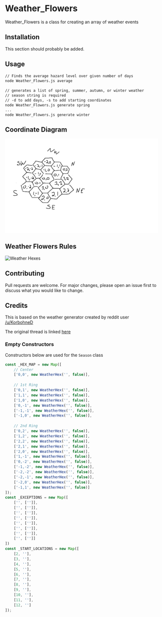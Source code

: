 
# Weather_Flowers

Weather_Flowers is a class for creating an array of weather events

## Installation

This section should probably be added.

## Usage

```
// Finds the average hazard level over given number of days
node Weather_Flowers.js average

// generates a list of spring, summer, autumn, or winter weather
// season string is required
// -d to add days, -s to add starting coordinates
node Weather_Flowers.js generate spring
...
node Weather_Flowers.js generate winter
```

## Coordinate Diagram

![Coordinate Graph](./CoordinateExample.png "Sorry it's 45 degrees off, paint doesn't allow for rotating under 90 degrees anymore...")

## Weather Flowers Rules

![Weather Hexes](https://preview.redd.it/q9om7rf3vzb71.jpg?width=2480&format=pjpg&auto=webp&s=d62de17b624f1487bfe24ee512980b1250d13229)

## Contributing

Pull requests are welcome. For major changes, please open an issue first
to discuss what you would like to change.

## Credits

This is based on the weather generator created by reddit user [/u/KorbohneD](https://www.reddit.com/user/KorbohneD)

The original thread is linked [here](https://www.reddit.com/r/osr/comments/omtd4g/4_season_weather_table_hex_easy_and_logical/)

### Empty Constructors

Constructors below are used for the `Season` class

```javascript
const _HEX_MAP = new Map([
    // Center
    ['0,0', new WeatherHex('', false)],

    // 1st Ring
    ['0,1', new WeatherHex('', false)],
    ['1,1', new WeatherHex('', false)],
    ['1,0', new WeatherHex('', false)],
    ['0,-1', new WeatherHex('', false)],
    ['-1,-1', new WeatherHex('', false)],
    ['-1,0', new WeatherHex('', false)],

    // 2nd Ring
    ['0,2', new WeatherHex('', false)],
    ['1,2', new WeatherHex('', false)],
    ['2,2', new WeatherHex('', false)],
    ['2,1', new WeatherHex('', false)],
    ['2,0', new WeatherHex('', false)],
    ['1,-1', new WeatherHex('', false)],
    ['0,-2', new WeatherHex('', false)],
    ['-1,-2', new WeatherHex('', false)],
    ['-2,-2', new WeatherHex('', false)],
    ['-2,-1', new WeatherHex('', false)],
    ['-2,0', new WeatherHex('', false)],
    ['-1,1', new WeatherHex('', false)]
]);
const _EXCEPTIONS = new Map([
    ['', ['']],
    ['', ['']],
    ['', ['']],
    ['', ['']],
    ['', ['']],
    ['', ['']],
    ['', ['']],
    ['', ['']]
])
const _START_LOCATIONS = new Map([
    [2, ''],
    [3, ''],
    [4, ''],
    [5, ''],
    [6, ''],
    [7, ''],
    [8, ''],
    [9, ''],
    [10, ''],
    [11, ''],
    [12, '']
]);
```